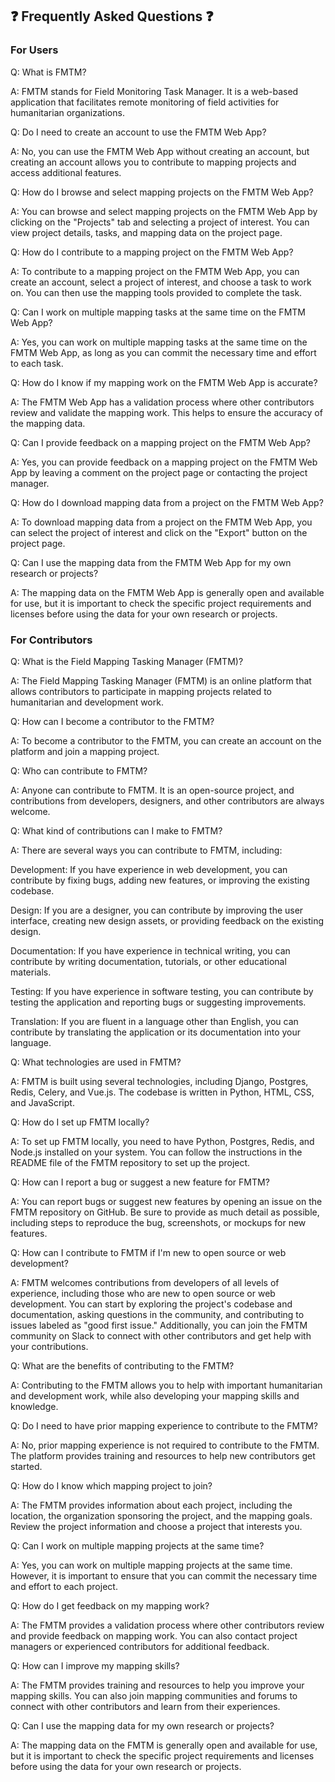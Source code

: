 ## :question: Frequently Asked Questions :question:

### For Users

Q: What is FMTM?

A: FMTM stands for Field Monitoring Task Manager. It is a web-based application that facilitates remote monitoring of field activities for humanitarian organizations.

Q: Do I need to create an account to use the FMTM Web App?

A: No, you can use the FMTM Web App without creating an account, but creating an account allows you to contribute to mapping projects and access additional features.

Q: How do I browse and select mapping projects on the FMTM Web App?

A: You can browse and select mapping projects on the FMTM Web App by clicking on the "Projects" tab and selecting a project of interest. You can view project details, tasks, and mapping data on the project page.

Q: How do I contribute to a mapping project on the FMTM Web App?

A: To contribute to a mapping project on the FMTM Web App, you can create an account, select a project of interest, and choose a task to work on. You can then use the mapping tools provided to complete the task.

Q: Can I work on multiple mapping tasks at the same time on the FMTM Web App?

A: Yes, you can work on multiple mapping tasks at the same time on the FMTM Web App, as long as you can commit the necessary time and effort to each task.

Q: How do I know if my mapping work on the FMTM Web App is accurate?

A: The FMTM Web App has a validation process where other contributors review and validate the mapping work. This helps to ensure the accuracy of the mapping data.

Q: Can I provide feedback on a mapping project on the FMTM Web App?

A: Yes, you can provide feedback on a mapping project on the FMTM Web App by leaving a comment on the project page or contacting the project manager.

Q: How do I download mapping data from a project on the FMTM Web App?

A: To download mapping data from a project on the FMTM Web App, you can select the project of interest and click on the "Export" button on the project page.

Q: Can I use the mapping data from the FMTM Web App for my own research or projects?

A: The mapping data on the FMTM Web App is generally open and available for use, but it is important to check the specific project requirements and licenses before using the data for your own research or projects.

### For Contributors

Q: What is the Field Mapping Tasking Manager (FMTM)?

A: The Field Mapping Tasking Manager (FMTM) is an online platform that allows contributors to participate in mapping projects related to humanitarian and development work.

Q: How can I become a contributor to the FMTM?

A: To become a contributor to the FMTM, you can create an account on the platform and join a mapping project.

Q: Who can contribute to FMTM?

A: Anyone can contribute to FMTM. It is an open-source project, and contributions from developers, designers, and other contributors are always welcome.

Q: What kind of contributions can I make to FMTM?

A: There are several ways you can contribute to FMTM, including:

Development: If you have experience in web development, you can contribute by fixing bugs, adding new features, or improving the existing codebase.

Design: If you are a designer, you can contribute by improving the user interface, creating new design assets, or providing feedback on the existing design.

Documentation: If you have experience in technical writing, you can contribute by writing documentation, tutorials, or other educational materials.

Testing: If you have experience in software testing, you can contribute by testing the application and reporting bugs or suggesting improvements.

Translation: If you are fluent in a language other than English, you can contribute by translating the application or its documentation into your language.

Q: What technologies are used in FMTM?

A: FMTM is built using several technologies, including Django, Postgres, Redis, Celery, and Vue.js. The codebase is written in Python, HTML, CSS, and JavaScript.

Q: How do I set up FMTM locally?

A: To set up FMTM locally, you need to have Python, Postgres, Redis, and Node.js installed on your system. You can follow the instructions in the README file of the FMTM repository to set up the project.

Q: How can I report a bug or suggest a new feature for FMTM?

A: You can report bugs or suggest new features by opening an issue on the FMTM repository on GitHub. Be sure to provide as much detail as possible, including steps to reproduce the bug, screenshots, or mockups for new features.

Q: How can I contribute to FMTM if I'm new to open source or web development?

A: FMTM welcomes contributions from developers of all levels of experience, including those who are new to open source or web development. You can start by exploring the project's codebase and documentation, asking questions in the community, and contributing to issues labeled as "good first issue." Additionally, you can join the FMTM community on Slack to connect with other contributors and get help with your contributions.

Q: What are the benefits of contributing to the FMTM?

A: Contributing to the FMTM allows you to help with important humanitarian and development work, while also developing your mapping skills and knowledge.

Q: Do I need to have prior mapping experience to contribute to the FMTM?

A: No, prior mapping experience is not required to contribute to the FMTM. The platform provides training and resources to help new contributors get started.

Q: How do I know which mapping project to join?

A: The FMTM provides information about each project, including the location, the organization sponsoring the project, and the mapping goals. Review the project information and choose a project that interests you.

Q: Can I work on multiple mapping projects at the same time?

A: Yes, you can work on multiple mapping projects at the same time. However, it is important to ensure that you can commit the necessary time and effort to each project.

Q: How do I get feedback on my mapping work?

A: The FMTM provides a validation process where other contributors review and provide feedback on mapping work. You can also contact project managers or experienced contributors for additional feedback.

Q: How can I improve my mapping skills?

A: The FMTM provides training and resources to help you improve your mapping skills. You can also join mapping communities and forums to connect with other contributors and learn from their experiences.

Q: Can I use the mapping data for my own research or projects?

A: The mapping data on the FMTM is generally open and available for use, but it is important to check the specific project requirements and licenses before using the data for your own research or projects.
